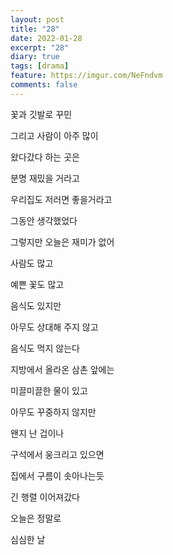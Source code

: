 ```yaml
---
layout: post
title: "28"
date: 2022-01-28
excerpt: "28"
diary: true
tags: [drama]
feature: https://imgur.com/NeFndvm
comments: false
---
```


꽃과 깃발로 꾸민

그리고 사람이 아주 많이

왔다갔다 하는 곳은

분명 재밌을 거라고

우리집도 저러면 좋을거라고

그동안 생각했었다

그렇지만 오늘은 재미가 없어

사람도 많고

예쁜 꽃도 많고

음식도 있지만

아무도 상대해 주지 않고

음식도 먹지 않는다

지방에서 올라온 삼촌 앞에는

미끌미끌한 물이 있고

아무도 꾸중하지 않지만

왠지 난 겁이나

구석에서 웅크리고 있으면

집에서 구름이 솟아나는듯

긴 행렬 이어져갔다

오늘은 정말로

심심한 날

